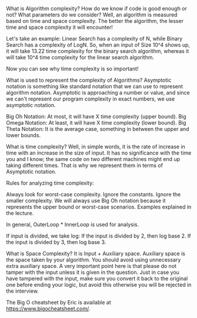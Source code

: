 What is Algorithm complexity? 
How do we know if code is good enough or not? 
What parameters do we consider? 
Well, an algorithm is measured based on time and space complexity. The better the algorithm, the lesser time and space complexity it will encounter!

Let's take an example: Linear Search has a complexity of N, while Binary Search has a complexity of LogN. So, when an input of Size 10^4 shows up, it will take 13.22 time complexity for the binary search algorithm, whereas it will take 10^4 time complexity for the linear search algorithm. 

Now you can see why time complexity is so important!

What is used to represent the complexity of Algorithms? 
Asymptotic notation is something like standard notation that we can use to represent algorithm notation. Asymptotic is approaching a number or value, and since we can't represent our program complexity in exact numbers, we use asymptotic notation.

Big Oh Notation: At most, it will have X time complexity (upper bound).
Big Omega Notation: At least, it will have X time complexity (lower bound).
Big Theta Notation: It is the average case, something in between the upper and lower bounds.

What is time complexity? 
Well, in simple words, it is the rate of increase in time with an increase in the size of input. It has no significance with the time you and I know; the same code on two different machines might end up taking different times. That is why we represent them in terms of Asymptotic notation.

Rules for analyzing time complexity:

Always look for worst-case complexity.
Ignore the constants.
Ignore the smaller complexity.
We will always use Big Oh notation because it represents the upper bound or worst-case scenarios. Examples explained in the lecture.

In general, OuterLoop * InnerLoop is used for analysis.

If input is divided, we take log:
If the input is divided by 2, then log base 2.
If the input is divided by 3, then log base 3.

What is Space Complexity? It is Input + Auxiliary space. Auxiliary space is the space taken by your algorithm. You should avoid using unnecessary extra auxiliary space. A very important point here is that please do not tamper with the input unless it is given in the question. Just in case you have tampered with the input, make sure you convert it back to the original one before ending your logic, but avoid this otherwise you will be rejected in the interview.

The Big O cheatsheet by Eric is available at https://www.bigocheatsheet.com/.